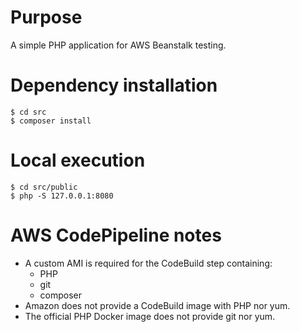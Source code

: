 # Purpose

A simple PHP application for AWS Beanstalk testing.

# Dependency installation

	$ cd src
	$ composer install

# Local execution

	$ cd src/public
	$ php -S 127.0.0.1:8080

# AWS CodePipeline notes

- A custom AMI is required for the CodeBuild step containing:
	- PHP
	- git
	- composer
- Amazon does not provide a CodeBuild image with PHP nor yum.
- The official PHP Docker image does not provide git nor yum.


